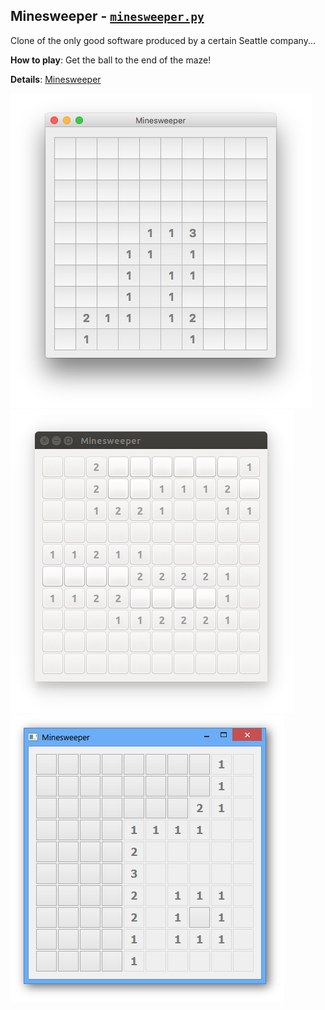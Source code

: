 
## Minesweeper - [`minesweeper.py`](minesweeper.py)

Clone of the only good software produced by a certain Seattle company...

__How to play__: Get the ball to the end of the maze!

__Details__: [Minesweeper](https://en.wikipedia.org/wiki/Microsoft_Minesweeper)

<img src="screenshot-mac.png" alt="Minesweeper (MacOS)">
<img src="screenshot-lnx.png" alt="Minesweeper (Ubuntu)">
<img src="screenshot-win.png" alt="Minesweeper (Windows)">
